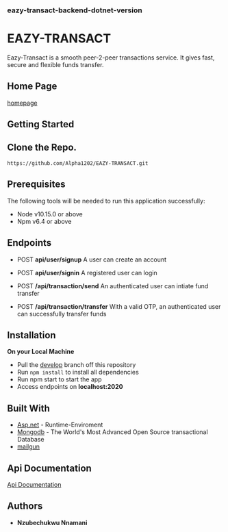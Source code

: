 ### eazy-transact-backend-dotnet-version

# EAZY-TRANSACT

Eazy-Transact is a smooth peer-2-peer transactions service. It gives fast, secure and flexible funds transfer. 


## Home Page
[homepage](https://eazy-transact.herokuapp.com)

## Getting Started
Clone the Repo.
-------------
`https://github.com/Alpha1202/EAZY-TRANSACT.git`
## Prerequisites
The following tools will be needed to run this application successfully:
* Node v10.15.0 or above
* Npm v6.4 or above
## Endpoints
- POST **api/user/signup** A user can create an account

- POST **api/user/signin** A registered user can login
- POST **/api/transaction/send** An authenticated user can intiate fund transfer
- POST **/api/transaction/transfer** With a valid OTP, an authenticated user can successfully transfer funds

## Installation
**On your Local Machine**
- Pull the [develop](https://github.com/Alpha1202/EAZY-TRANSACT.git) branch off this repository
- Run `npm install` to install all dependencies
- Run npm start to start the app
- Access endpoints on **localhost:2020**

## Built With
* [Asp.net](https://dotnet.microsoft.com/) - Runtime-Enviroment
* [Mongodb](https://www.mongodb.com/) - The World's Most Advanced Open Source transactional Database
* [mailgun](https://www.mailgun.com/)

## Api Documentation
[Api Documentation](https://eazy-transact.herokuapp.com/api-docs/)

## Authors
* **Nzubechukwu Nnamani**
